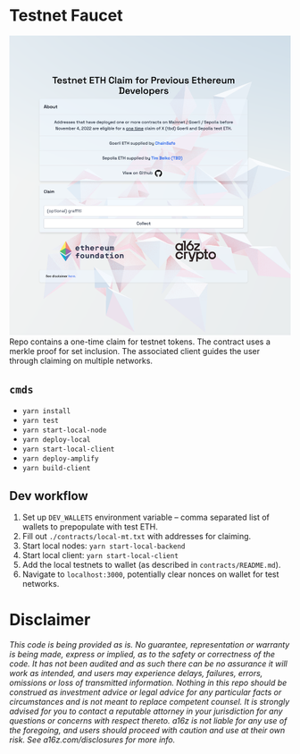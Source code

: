 # Testnet Faucet
![UI](imgs/ui.png)
Repo contains a one-time claim for testnet tokens. The contract uses a merkle proof for set inclusion. The associated client guides the user through claiming on multiple networks.

## `cmds`
- `yarn install`
- `yarn test`
- `yarn start-local-node`
- `yarn deploy-local`
- `yarn start-local-client`
- `yarn deploy-amplify`
- `yarn build-client`

## Dev workflow
1. Set up `DEV_WALLETS` environment variable – comma separated list of wallets to prepopulate with test ETH.
2. Fill out `./contracts/local-mt.txt` with addresses for claiming.
3. Start local nodes: `yarn start-local-backend`
4. Start local client: `yarn start-local-client`
5. Add the local testnets to wallet (as described in `contracts/README.md`).
6. Navigate to `localhost:3000`, potentially clear nonces on wallet for test networks.


# Disclaimer
*This code is being provided as is. No guarantee, representation or warranty is being made, express or implied, as to the safety or correctness of the code. It has not been audited and as such there can be no assurance it will work as intended, and users may experience delays, failures, errors, omissions or loss of transmitted information. Nothing in this repo should be construed as investment advice or legal advice for any particular facts or circumstances and is not meant to replace competent counsel. It is strongly advised for you to contact a reputable attorney in your jurisdiction for any questions or concerns with respect thereto. a16z is not liable for any use of the foregoing, and users should proceed with caution and use at their own risk. See a16z.com/disclosures for more info.*